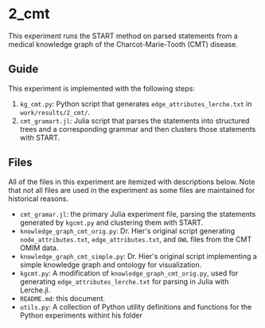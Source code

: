 # 2_cmt

This experiment runs the START method on parsed statements from a medical knowledge graph of the Charcot-Marie-Tooth (CMT) disease.

## Guide

This experiment is implemented with the following steps:

1. `kg_cmt.py`: Python script that generates `edge_attributes_lerche.txt` in `work/results/2_cmt/`.
2. `cmt_gramart.jl`: Julia script that parses the statements into structured trees and a corresponding grammar and then clusters those statements with START.

## Files

All of the files in this experiment are itemized with descriptions below.
Note that not all files are used in the experiment as some files are maintained for historical reasons.

- `cmt_gramar.jl`: the primary Julia experiment file, parsing the statements generated by `kgcmt.py` and clustering them with START.
- `knowledge_graph_cmt_orig.py`: Dr. Hier's original script generating `node_attributes.txt`, `edge_attributes.txt`, and `OWL` files from the CMT OMIM data.
- `knowledge_graph_cmt_simple.py`: Dr. Hier's original script implementing a simple knowledge graph and ontology for visualization.
- `kgcmt.py`: A modification of `knowledge_graph_cmt_orig.py`, used for generating `edge_attributes_lerche.txt` for parsing in Julia with Lerche.jl.
- `README.md`: this document.
- `utils.py`: A collection of Python utility definitions and functions for the Python experiments withint his folder
